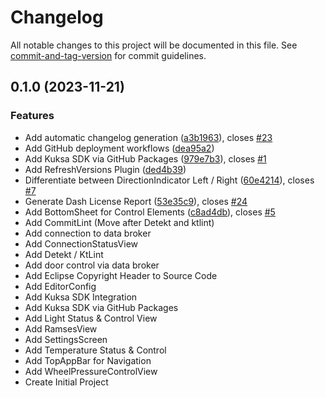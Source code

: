 # Changelog

All notable changes to this project will be documented in this file. See [commit-and-tag-version](https://github.com/absolute-version/commit-and-tag-version) for commit guidelines.

## 0.1.0 (2023-11-21)


### Features

* Add automatic changelog generation ([a3b1963](https://github.com/eclipse-kuksa/kuksa-android-companion/commit/a3b1963a33780720e9298718ba273be3819ff2f7)), closes [#23](https://github.com/eclipse-kuksa/kuksa-android-companion/issues/23)
* Add GitHub deployment workflows ([dea95a2](https://github.com/eclipse-kuksa/kuksa-android-companion/commit/dea95a2445d3e8d53fe3b48ad40ae98c9095d17d))
* Add Kuksa SDK via GitHub Packages ([979e7b3](https://github.com/eclipse-kuksa/kuksa-android-companion/commit/979e7b3aaba36caa2f19b3009dcf51bcefbb6048)), closes [#1](https://github.com/eclipse-kuksa/kuksa-android-companion/issues/1)
* Add RefreshVersions Plugin ([ded4b39](https://github.com/eclipse-kuksa/kuksa-android-companion/commit/ded4b39fe1471d81535d2a7789f7479b90fb5c9b))
* Differentiate between DirectionIndicator Left / Right ([60e4214](https://github.com/eclipse-kuksa/kuksa-android-companion/commit/60e4214a623c6d27b7f136f5de2a0f8b86a0eae0)), closes [#7](https://github.com/eclipse-kuksa/kuksa-android-companion/issues/7)
* Generate Dash License Report ([53e35c9](https://github.com/eclipse-kuksa/kuksa-android-companion/commit/53e35c946f26f4d7b2cc949be9a349d426fb98be)), closes [#24](https://github.com/eclipse-kuksa/kuksa-android-companion/issues/24)
* Add BottomSheet for Control Elements ([c8ad4db](https://github.com/eclipse-kuksa/kuksa-android-companion/commit/c8ad4db3fc53b4727154029bad4dffb9ffb49e59)), closes [#5](https://github.com/eclipse-kuksa/kuksa-android-companion/issues/5)
* Add CommitLint (Move after Detekt and ktlint) 
* Add connection to data broker 
* Add ConnectionStatusView 
* Add Detekt / KtLint 
* Add door control via data broker
* Add Eclipse Copyright Header to Source Code
* Add EditorConfig 
* Add Kuksa SDK Integration 
* Add Kuksa SDK via GitHub Packages 
* Add Light Status & Control View 
* Add RamsesView 
* Add SettingsScreen
* Add Temperature Status & Control
* Add TopAppBar for Navigation 
* Add WheelPressureControlView
* Create Initial Project 
